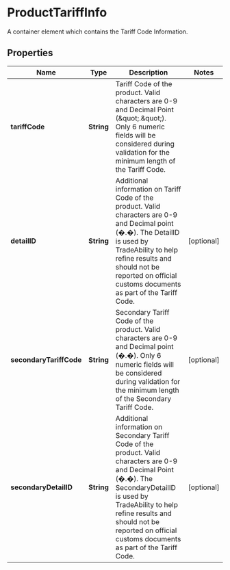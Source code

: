 

# ProductTariffInfo

A container element which contains the Tariff Code Information.

## Properties

| Name | Type | Description | Notes |
|------------ | ------------- | ------------- | -------------|
|**tariffCode** | **String** | Tariff Code of the product.  Valid characters are 0-9 and Decimal Point (\&quot;.\&quot;).  Only 6 numeric fields will be considered during validation for the minimum length of the Tariff Code. |  |
|**detailID** | **String** | Additional information on Tariff Code of the product.  Valid characters are 0-9 and Decimal point (�.�).  The DetailID is used by TradeAbility to help refine results and should not be reported on official customs documents as part of the Tariff Code. |  [optional] |
|**secondaryTariffCode** | **String** | Secondary Tariff Code of the product.  Valid characters are 0-9 and Decimal point (�.�).  Only 6 numeric fields will be considered during validation for the minimum length of the Secondary Tariff Code. |  [optional] |
|**secondaryDetailID** | **String** | Additional information on Secondary Tariff Code of the product.  Valid characters are 0-9 and Decimal Point (�.�).  The SecondaryDetailID is used by TradeAbility to help refine results and should not be reported on official customs documents as part of the Tariff Code. |  [optional] |



